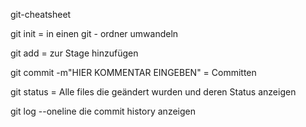 git-cheatsheet

git init = in einen git - ordner umwandeln

git add <filename> = zur Stage hinzufügen

git commit -m"HIER KOMMENTAR EINGEBEN" = Committen

git status = Alle files die geändert wurden und deren Status anzeigen

git log --oneline die commit history anzeigen
